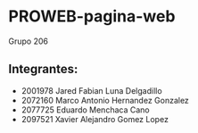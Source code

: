 # PROWEB-pagina-web

Grupo 206

## Integrantes:

- 2001978 Jared Fabian Luna Delgadillo
- 2072160 Marco Antonio Hernandez Gonzalez
- 2077725 Eduardo Menchaca Cano
- 2097521 Xavier Alejandro Gomez Lopez
